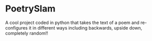 # PoetrySlam

A cool project coded in python that takes the text of a poem and re-configures it in different ways including backwards, upside down,
completely random!!
